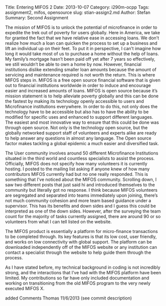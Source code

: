Title: Entering MIFOS 2
Date: 2013-10-07 
Category: i290m-ocpp
Tags: assignment2, mifos, opensource
slug: stian-assign2.md
Author: Stefan
Summary: Second Assignment

The mission of MIFOS is to unlock the potential of microfinance in order to expedite the trek out of poverty for users globally. Here in America, we take for granted the fact that we have relative ease in accessing loans. We don’t realize how much a loan can quicken the process to set up a business and lift an individual up on their feet. To put it in perspective, I can’t imagine how long it would take most of us to purchase a home without the help of loans. My family’s mortgage hasn’t been paid off yet after 7 years so effectively, we still wouldn’t be able to own a home by now. 
However, financial institutions dislike extending smaller loan amounts because the amount of servicing and maintenance required is not worth the return. This is where MIFOS steps in. MIFOS is a free open source financial software that is given out to financial institutions worldwide in order to induce and encourage easier and increased amounts of loans. MIFOS is open source because it’s mission statement is to help alleviate poverty globally and this can be done the fastest by making its technology openly accessible to users and Microfinance institutions everywhere. In order to do this, not only does the technology have to be accessible but also has to have the ability to be modified for specific uses and enhanced to support different languages. The easiest and most innovative way to ensure that this could be done was through open source. Not only is the technology open source, but the globally networked support staff of volunteers and experts alike are ready to help answer any questions in almost any language. The Open source factor makes tackling a global epidemic a much easier and diversified task. 

The User community involves around 50 different Microfinance Institutions situated in the third world and countless specialists to assist the process. Officially, MIFOS does not specify how many volunteers it is currently hosting. I posted to the mailing list asking if anyone knew of how many contributors MIFOS currently had but no one really responded. This is something that I’ve noticed about the MIFOS community. Scrolling down, I saw two different posts that just said hi and introduced themselves to the community but literally got no response. I think because MIFOS volunteers are segregated and separated into teams immediately upon joining, there’s not much community cohesion and more team based guidance under a supervisor.  This has its benefits and down sides and I guess this could be interpreted as one of the down sides. However, after the surveying the team count for the majority of tasks currently assigned, there are around 90 or so volunteers from what I can tell listed on the website. 

The MIFOS product is essentially a platform for micro-finance transactions to be completed through. Its key features  is that its low cost, user friendly, and works on low connectivity with global support. The platform can be downloaded independently off of the MIFOS website or any institution can contact a specialist through the website to help guide them through the process. 

As I have stated before, my technical background in coding is not incredibly strong, and the interactions that I’ve had with the MIFOS platform have been limited. My contributions so far have only included documentation and working on transitioning from the old MIFOS program to the very newly executed MIFOS X. 


added Comments Thomas 11/6/2013 (see commit description)
